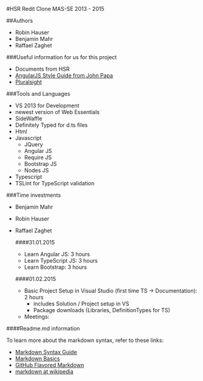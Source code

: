 #HSR Redit Clone MAS-SE 2013 - 2015

##Authors

+ Robin Hauser
+ Benjamin Mahr
+ Raffael Zaghet


###Useful information for us for this project
- Documents from HSR
- [AngularJS Style Guide from John Papa](https://github.com/johnpapa/angularjs-styleguide)
- [Pluralsight](http://www.pluralsight.com)


###Tools and Languages
- VS 2013 for Development
- newest version of Web Essentials
- SideWaffle
- Definitely Typed for d.ts files
- Html
- Javascript
    - JQuery
    - Angular JS
    - Require JS
    - Bootstrap JS
    - Nodes JS
- Typescript
- TSLint for TypeScript validation


###Time investments
- Benjamin Mahr

- Robin Hauser

- Raffael Zaghet

    ####31.01.2015
    - Learn Angular JS: 3 hours
    - Learn TypeScript JS: 3 hours
    - Learn Bootstrap: 3 hours

    ####01.02.2015
    - Basic Project Setup in Visual Studio (first time TS -> Documentation): 2 hours
        - includes Solution / Project setup in VS
        - Package downloads (Libraries, DefinitionTypes for TS)
    - Meetings:    



####Readme.md information

To learn more about the markdown syntax, refer to these links:

 - [Markdown Syntax Guide](http://daringfireball.net/projects/markdown/syntax)
 - [Markdown Basics](http://daringfireball.net/projects/markdown/basics)
 - [GitHub Flavored Markdown](http://github.github.com/github-flavored-markdown/) 
 - [markdown at wikipedia](https://secure.wikimedia.org/wikipedia/en/wiki/Markdown)


